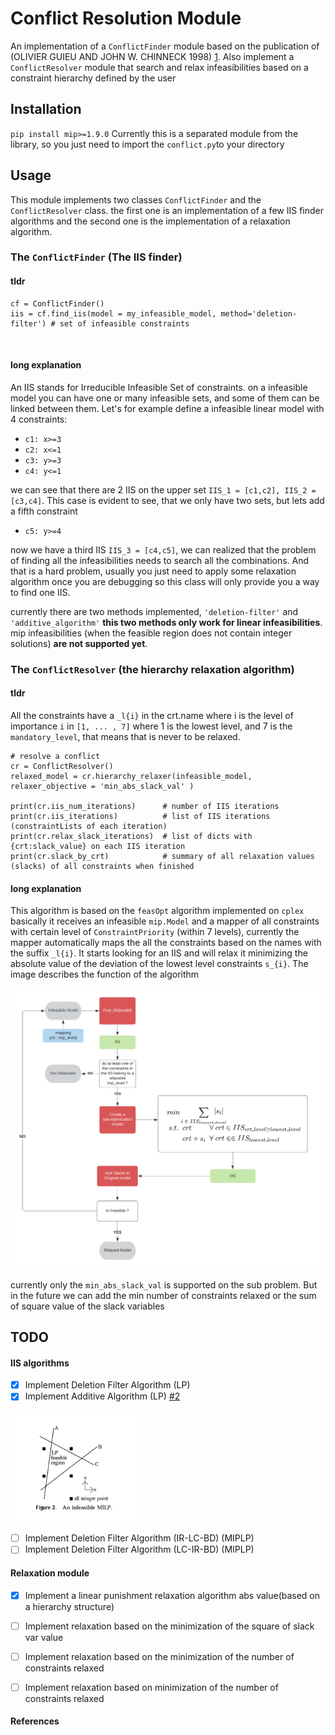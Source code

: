 # Conflict Resolution Module
An implementation of a `ConflictFinder` module based on the publication of (OLIVIER GUIEU AND JOHN W. CHINNECK 1998) [1]. Also implement a `ConflictResolver` module that search and relax infeasibilities based on a constraint hierarchy defined by the user 

## Installation 

`pip install mip>=1.9.0`
Currently this is a separated module from the library, so you just need to import the `conflict.py`to your directory

## Usage
This module implements two classes `ConflictFinder` and the `ConflictResolver` class. the first one is an implementation of a few IIS finder algorithms and the second one is the implementation of a relaxation algorithm. 

### The `ConflictFinder` (The IIS finder)

#### tldr 

```
cf = ConflictFinder()
iis = cf.find_iis(model = my_infeasible_model, method='deletion-filter') # set of infeasible constraints
```
&nbsp;
####  long explanation
An IIS stands for Irreducible Infeasible Set of constraints. on a infeasible model you can have one or many infeasible sets, and some of them can be linked between them. Let's for example define a infeasible linear model with 4 constraints:

* `c1: x>=3`
* `c2: x<=1`
* `c3: y>=3`
* `c4: y<=1`

we can see that there are 2 IIS on the upper set  `IIS_1 = [c1,c2], IIS_2 = [c3,c4]`. This case is evident to see, that we only have two sets, but lets add a fifth constraint

* `c5: y>=4`

now we have a third IIS  `IIS_3 = [c4,c5]`, we can realized that the problem of finding all the infeasibilities needs to search all the combinations. And that is a hard problem, usually you just need to apply some relaxation algorithm once you are debugging so this class will only provide you a way to find one IIS. 

currently there are two methods implemented, `'deletion-filter'` and `'additive_algorithm'` **this two methods only work for linear infeasibilities**. mip infeasibilities (when the feasible region does not contain integer solutions) **are not supported yet**.


### The `ConflictResolver` (the hierarchy relaxation algorithm)

#### tldr 
All the constraints have a `_l{i}` in the crt.name where i is the level of importance `i` in `[1, ... , 7]`  where 1 is the lowest level, and 7 is the `mandatory_level`, that means that is never to be relaxed. 

```
# resolve a conflict
cr = ConflictResolver()
relaxed_model = cr.hierarchy_relaxer(infeasible_model, relaxer_objective = 'min_abs_slack_val' )

print(cr.iis_num_iterations)      # number of IIS iterations 
print(cr.iis_iterations)          # list of IIS iterations (constraintLists of each iteration)
print(cr.relax_slack_iterations)  # list of dicts with {crt:slack_value} on each IIS iteration 
print(cr.slack_by_crt)            # summary of all relaxation values (slacks) of all constraints when finished
```
####  long explanation

This algorithm is based on the `feasOpt` algorithm implemented on `cplex` basically it receives an infeasible `mip.Model` and a mapper of all constraints with certain level of `ConstraintPriority` (within 7 levels), currently the mapper automatically maps the all the constraints based on the names with the suffix `_l{i}`. It starts looking for an IIS and will relax it  minimizing the absolute value of the deviation of the lowest level constraints `s_{i}`. The image describes the function of the algorithm  

<img src="img/hierarchy_relax_algorithm.png" alt="alt text" width="800"/>

currently only the `min_abs_slack_val` is supported on the sub problem. But in the future we can add the min number of constraints relaxed or the sum of square value of the slack variables 
&nbsp;
&nbsp;
&nbsp;
&nbsp;
&nbsp;

## TODO
#### IIS algorithms 
- [x] Implement Deletion Filter Algorithm (LP)
- [x] Implement Additive Algorithm (LP) [#2](https://github.com/pabloazurduy/python-mip-infeasibility/issues/2)

 <img src="img/MILP_infeasibility.png" alt="alt text" width="200"/>

- [ ] Implement Deletion Filter Algorithm (IR-LC-BD) (MIPLP)
- [ ] Implement Deletion Filter Algorithm (LC-IR-BD) (MIPLP)

#### Relaxation module 
- [x] Implement a linear punishment relaxation algorithm abs value(based on a hierarchy structure)
- [ ] Implement relaxation based on the minimization of the square of slack var value
- [ ] Implement relaxation based on the minimization of the number of constraints relaxed 
- [ ] Implement relaxation based on minimization of the number of constraints relaxed 


#### References 
[1]: http://www.sce.carleton.ca/faculty/chinneck/docs/GuieuChinneck.pdf 
